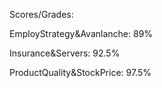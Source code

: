 Scores/Grades:

EmployStrategy&Avanlanche: 89%

Insurance&Servers: 92.5%

ProductQuality&StockPrice: 97.5%
